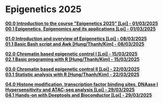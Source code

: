 # Epigenetics 2025
[**00.0 Introduction to the course "Epigenetics 2025" [Loi] - 01/03/2025**](Lecture_00/) \
[**00.1 Epigenetics, Epigenomics and its applications [Loi] - 01/03/2025**](Lecture_00/)

[**01.0 Introduction and overview of Epigenetics [Loi] - 08/03/2025**](Lecture_01/) \
[**01.1 Basic Bash script and Awk [Hung/Thanh/Kim] - 08/03/2025**](Lecture_01/)

[**02.0 Chromatin based epigenetic control I [Loi] - 15/03/2025**](Lecture_02/) \
[**02.1 Basic programing with R [Hung/Thanh/Kim] - 15/03/2025**](Lecture_02/)

[**03.0 Chromatin based epigenetic control II [Loi] - 22/03/2025**](Lecture_03/) \
[**03.1 Statistic analysis with R [Hung/Thanh/Kim] - 22/03/2025**](Lecture_03/)

[**04.0 Histone modification, transcription factor binding sites, DNAase I Hypersensitivity and ATAC-seq analysis [Loi] - 29/03/2025**](Lecture_04/) \
[**04.1 Hands-on with Deeptools and Bioconductor [Loi] - 29/03/2025**](Lecture_04/)




